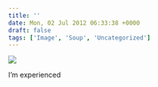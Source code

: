 ```yaml
---
title: ''
date: Mon, 02 Jul 2012 06:33:38 +0000
draft: false
tags: ['Image', 'Soup', 'Uncategorized']
---
```


![](https://madd0.files.wordpress.com/2012/07/tumblr_m6isw2agw81qzn0y8o1_400.gif)

I’m experienced